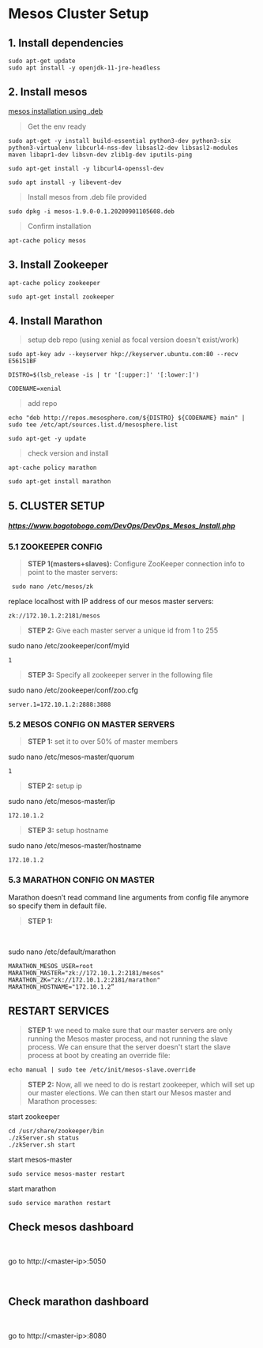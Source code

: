 # Mesos Cluster Setup

## 1. Install dependencies

    sudo apt-get update
    sudo apt install -y openjdk-11-jre-headless

## 2. Install mesos

[mesos installation using .deb](http://mesos.apache.org/documentation/latest/building/)

> Get the env ready
```
sudo apt-get -y install build-essential python3-dev python3-six python3-virtualenv libcurl4-nss-dev libsasl2-dev libsasl2-modules maven libapr1-dev libsvn-dev zlib1g-dev iputils-ping
    
sudo apt-get install -y libcurl4-openssl-dev
    
sudo apt install -y libevent-dev
```

> Install mesos from .deb file provided
 
    sudo dpkg -i mesos-1.9.0-0.1.20200901105608.deb

> Confirm installation

    apt-cache policy mesos

## 3. Install Zookeeper

    apt-cache policy zookeeper
    
    sudo apt-get install zookeeper

## 4. Install Marathon

> setup deb repo (using xenial as focal version doesn't exist/work)

    sudo apt-key adv --keyserver hkp://keyserver.ubuntu.com:80 --recv E56151BF
    
    DISTRO=$(lsb_release -is | tr '[:upper:]' '[:lower:]')
    
    CODENAME=xenial

> add repo

    echo "deb http://repos.mesosphere.com/${DISTRO} ${CODENAME} main" | sudo tee /etc/apt/sources.list.d/mesosphere.list
    
    sudo apt-get -y update

> check version and install

    apt-cache policy marathon

    sudo apt-get install marathon

## 5. CLUSTER SETUP

##### https://www.bogotobogo.com/DevOps/DevOps_Mesos_Install.php


### 5.1 ZOOKEEPER CONFIG

> **STEP 1(masters+slaves):** Configure ZooKeeper connection info to point to the master servers:


     sudo nano /etc/mesos/zk

replace localhost with IP address of our mesos master servers:

    zk://172.10.1.2:2181/mesos

> **STEP 2:** Give each master server a unique id from 1 to 255

   sudo nano /etc/zookeeper/conf/myid


    1

>**STEP 3:** Specify all zookeeper server in the following file

sudo nano /etc/zookeeper/conf/zoo.cfg

    server.1=172.10.1.2:2888:3888

### 5.2 MESOS CONFIG ON MASTER SERVERS

> **STEP 1:** set it to over 50% of master members 

sudo nano /etc/mesos-master/quorum

    1  

> **STEP 2:** setup ip

sudo nano /etc/mesos-master/ip

    172.10.1.2

> **STEP 3:** setup hostname

sudo nano /etc/mesos-master/hostname

    172.10.1.2

### 5.3 MARATHON CONFIG ON MASTER  

Marathon doesn’t read command line arguments from config file anymore so specify them in default file.

> **STEP 1:**

<br>

sudo nano /etc/default/marathon

    MARATHON_MESOS_USER=root
    MARATHON_MASTER="zk://172.10.1.2:2181/mesos"     
    MARATHON_ZK="zk://172.10.1.2:2181/marathon"
    MARATHON_HOSTNAME="172.10.1.2”

## RESTART SERVICES  

  

> **STEP 1:** we need to make sure that our master servers are only running the Mesos master process, and not running the slave process. We can ensure that the server doesn't start the slave process at boot by creating an override file:

    echo manual | sudo tee /etc/init/mesos-slave.override

  

> **STEP 2:** Now, all we need to do is restart zookeeper, which will set up our master elections. We can then start our Mesos master and Marathon processes:

start zookeeper

    cd /usr/share/zookeeper/bin  
    ./zkServer.sh status    
    ./zkServer.sh start

start mesos-master

    sudo service mesos-master restart

start marathon

    sudo service marathon restart

## Check mesos dashboard
<br>

go to http://\<master-ip\>:5050

<br>

## Check marathon dashboard
<br>

go to http://\<master-ip\>:8080